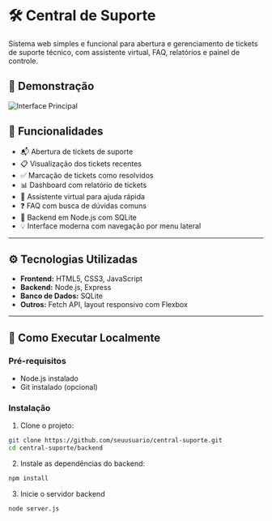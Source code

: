 # 🛠️ Central de Suporte

Sistema web simples e funcional para abertura e gerenciamento de tickets de suporte técnico, com assistente virtual, FAQ, relatórios e painel de controle.

## 📸 Demonstração

![Interface Principal](docs/preview.png) <!-- (adicione uma imagem se desejar) -->

## 🚀 Funcionalidades

- 📬 Abertura de tickets de suporte
- 📋 Visualização dos tickets recentes
- ✅ Marcação de tickets como resolvidos
- 📊 Dashboard com relatório de tickets
- 🤖 Assistente virtual para ajuda rápida
- ❓ FAQ com busca de dúvidas comuns
- 💾 Backend em Node.js com SQLite
- 💡 Interface moderna com navegação por menu lateral

---

## ⚙️ Tecnologias Utilizadas

- **Frontend:** HTML5, CSS3, JavaScript
- **Backend:** Node.js, Express
- **Banco de Dados:** SQLite
- **Outros:** Fetch API, layout responsivo com Flexbox

---

## 🧠 Como Executar Localmente

### Pré-requisitos

- Node.js instalado
- Git instalado (opcional)

### Instalação

1. Clone o projeto:

```bash
git clone https://github.com/seuusuario/central-suporte.git
cd central-suporte/backend
```
2. Instale as dependências do backend:
```bash
npm install
```
3. Inicie o servidor backend
```bash
node server.js
